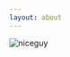 ```yaml
---
layout: about
---
```


![niceguy](https://pub-1f7966b8d1aa419d8595fea40c064c5c.r2.dev/2025/01/287dc288be1868ea1b139e45e5530ffc.jpeg)